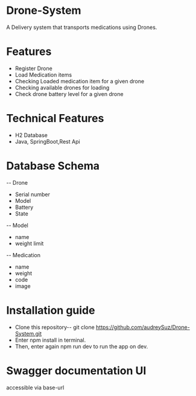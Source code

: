 # Drone-System
A Delivery system that transports medications using Drones.

# Features 
- Register Drone
- Load Medication items
- Checking Loaded medication item for a given drone
- Checking available drones for loading
- Check drone battery level for a given drone 

# Technical Features
- H2 Database
- Java, SpringBoot,Rest Api

# Database Schema
-- Drone
- Serial number
- Model
- Battery
- State

-- Model
- name
- weight limit

-- Medication
- name
- weight
- code
- image

# Installation guide
- Clone this repository-- git clone https://github.com/audreySuz/Drone-System.git
- Enter npm install in terminal.
- Then, enter again npm run dev to run the app on dev.

# Swagger documentation UI
accessible via base-url
